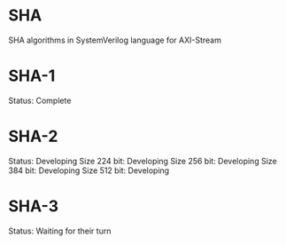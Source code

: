 # SHA
SHA algorithms in SystemVerilog language for AXI-Stream

# SHA-1
Status: Complete

# SHA-2
Status: Developing
Size 224 bit: Developing
Size 256 bit: Developing
Size 384 bit: Developing
Size 512 bit: Developing

# SHA-3
Status: Waiting for their turn
